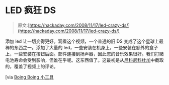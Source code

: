 # LED 疯狂 DS

> 原文:[https://hackaday.com/2008/11/17/led-crazy-ds/](https://hackaday.com/2008/11/17/led-crazy-ds/)

添加 led 让一切变得更好。观看这个视频，一个普通的旧 DS 变成了这个星球上最棒的东西之一。添加了大量的 led，一些安装在机身上，一些安装在额外的盒子上，一些安装在按钮后面。部件连接到扬声器，因此您的音乐效果很好。我们打赌电池寿命会受到影响，但谁在乎呢。这东西值了。这最初是从[尼科尼科杜加](http://en.wikipedia.org/wiki/Nico_Nico_Douga)中截取的，覆盖了视频上的评论。

[via [Boing Boing 小工具](http://gadgets.boingboing.net/2008/11/17/video-dekotora-ninte.html)